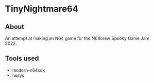 # TinyNightmare64

## About
An attempt at making an N64 game for the N64brew Spooky Game Jam 2022.


## Tools used
- modern-n64sdk
- nusys